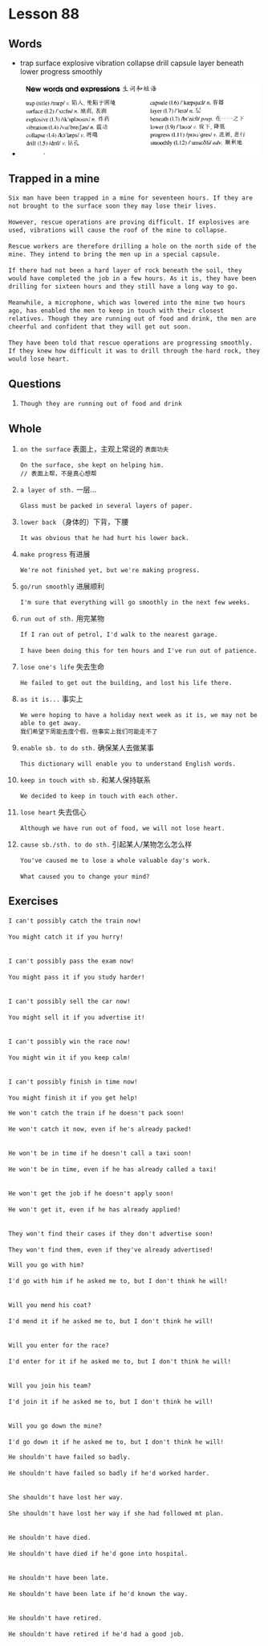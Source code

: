# Lesson 88

## Words

- trap surface explosive vibration collapse drill capsule layer beneath lower progress smoothly

- ![Words](../../../Images/Part2/09/words-88.png)

## Trapped in a mine

```
Six man have been trapped in a mine for seventeen hours. If they are not brought to the surface soon they may lose their lives.

However, rescue operations are proving difficult. If explosives are used, vibrations will cause the roof of the mine to collapse.

Rescue workers are therefore drilling a hole on the north side of the mine. They intend to bring the men up in a special capsule.

If there had not been a hard layer of rock beneath the soil, they would have completed the job in a few hours. As it is, they have been drilling for sixteen hours and they still have a long way to go.

Meanwhile, a microphone, which was lowered into the mine two hours ago, has enabled the men to keep in touch with their closest relatives. Though they are running out of food and drink, the men are cheerful and confident that they will get out soon.

They have been told that rescue operations are progressing smoothly. If they knew how difficult it was to drill through the hard rock, they would lose heart.
```

## Questions

1. `Though they are running out of food and drink`

## Whole

1. `on the surface` 表面上，主观上常说的 `表面功夫`

   ```
   On the surface, she kept on helping him.
   // 表面上帮，不是真心想帮
   ```

2. `a layer of sth.` 一层...

   ```
   Glass must be packed in several layers of paper.
   ```

3. `lower back` （身体的）下背，下腰

   ```
   It was obvious that he had hurt his lower back.
   ```

4. `make progress` 有进展

   ```
   We're not finished yet, but we're making progress.
   ```

5. `go/run smoothly` 进展顺利

   ```
   I'm sure that everything will go smoothly in the next few weeks.
   ```

6. `run out of sth.` 用完某物

   ```
   If I ran out of petrol, I'd walk to the nearest garage.

   I have been doing this for ten hours and I've run out of patience.
   ```

7. `lose one's life` 失去生命

   ```
   He failed to get out the building, and lost his life there.
   ```

8. `as it is...` 事实上

   ```
   We were hoping to have a holiday next week as it is, we may not be able to get away.
   我们希望下周能去度个假，但事实上我们可能走不了
   ```

9. `enable sb. to do sth.` 确保某人去做某事

   ```
   This dictionary will enable you to understand English words.
   ```

10. `keep in touch with sb.` 和某人保持联系

    ```
    We decided to keep in touch with each other.
    ```

11. `lose heart` 失去信心

    ```
    Although we have run out of food, we will not lose heart.
    ```

12. `cause sb./sth. to do sth.` 引起某人/某物怎么怎么样

    ```
    You've caused me to lose a whole valuable day's work.

    What caused you to change your mind?
    ```

## Exercises

```
I can't possibly catch the train now!

You might catch it if you hurry!


I can't possibly pass the exam now!

You might pass it if you study harder!


I can't possibly sell the car now!

You might sell it if you advertise it!


I can't possibly win the race now!

You might win it if you keep calm!


I can't possibly finish in time now!

You might finish it if you get help!
```

```
He won't catch the train if he doesn't pack soon!

He won't catch it now, even if he's already packed!


He won't be in time if he doesn't call a taxi soon!

He won't be in time, even if he has already called a taxi!


He won't get the job if he doesn't apply soon!

He won't get it, even if he has already applied!


They won't find their cases if they don't advertise soon!

They won't find them, even if they've already advertised!
```

```
Will you go with him?

I'd go with him if he asked me to, but I don't think he will!


Will you mend his coat?

I'd mend it if he asked me to, but I don't think he will!


Will you enter for the race?

I'd enter for it if he asked me to, but I don't think he will!


Will you join his team?

I'd join it if he asked me to, but I don't think he will!


Will you go down the mine?

I'd go down it if he asked me to, but I don't think he will!
```

```
He shouldn't have failed so badly.

He shouldn't have failed so badly if he'd worked harder.


She shouldn't have lost her way.

She shouldn't have lost her way if she had followed mt plan.


He shouldn't have died.

He shouldn't have died if he'd gone into hospital.


He shouldn't have been late.

He shouldn't have been late if he'd known the way.


He shouldn't have retired.

He shouldn't have retired if he'd had a good job.
```
